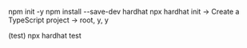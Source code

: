 npm init -y
npm install --save-dev hardhat
npx hardhat init
    -> Create a TypeScript project
    -> root, y, y

(test)
npx hardhat test